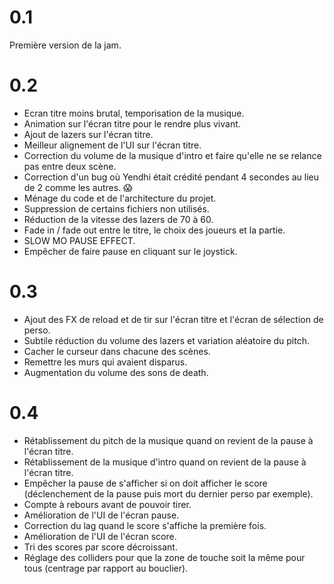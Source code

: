 # 0.1

Première version de la jam.

# 0.2

* Ecran titre moins brutal, temporisation de la musique.
* Animation sur l'écran titre pour le rendre plus vivant.
* Ajout de lazers sur l'écran titre.
* Meilleur alignement de l'UI sur l'écran titre.
* Correction du volume de la musique d'intro et faire qu'elle ne se relance pas entre deux scène.
* Correction d'un bug où Yendhi était crédité pendant 4 secondes au lieu de 2 comme les autres. 😱
* Ménage du code et de l'architecture du projet.
* Suppression de certains fichiers non utilisés.
* Réduction de la vitesse des lazers de 70 à 60.
* Fade in / fade out entre le titre, le choix des joueurs et la partie.
* SLOW MO PAUSE EFFECT.
* Empêcher de faire pause en cliquant sur le joystick.

# 0.3

* Ajout des FX de reload et de tir sur l'écran titre et l'écran de sélection de perso.
* Subtile réduction du volume des lazers et variation aléatoire du pitch.
* Cacher le curseur dans chacune des scènes.
* Remettre les murs qui avaient disparus.
* Augmentation du volume des sons de death.

# 0.4

* Rétablissement du pitch de la musique quand on revient de la pause à l'écran titre.
* Rétablissement de la musique d'intro quand on revient de la pause à l'écran titre.
* Empêcher la pause de s'afficher si on doit afficher le score (déclenchement de la pause puis mort du dernier perso par exemple).
* Compte à rebours avant de pouvoir tirer.
* Amélioration de l'UI de l'écran pause.
* Correction du lag quand le score s'affiche la première fois.
* Amélioration de l'UI de l'écran score.
* Tri des scores par score décroissant.
* Réglage des colliders pour que la zone de touche soit la même pour tous (centrage par rapport au bouclier).
